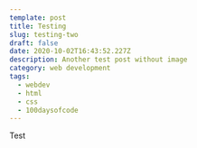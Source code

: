 ```yaml
---
template: post
title: Testing
slug: testing-two
draft: false
date: 2020-10-02T16:43:52.227Z
description: Another test post without image
category: web development
tags:
  - webdev
  - html
  - css
  - 100daysofcode
---
```

Test